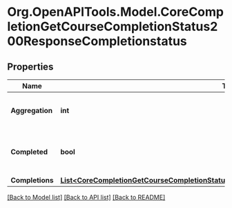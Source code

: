 # Org.OpenAPITools.Model.CoreCompletionGetCourseCompletionStatus200ResponseCompletionstatus

## Properties

Name | Type | Description | Notes
------------ | ------------- | ------------- | -------------
**Aggregation** | **int** | aggregation method 1 means all, 2 means any | [default to null]
**Completed** | **bool** | true if the course is complete, false otherwise | [default to null]
**Completions** | [**List&lt;CoreCompletionGetCourseCompletionStatus200ResponseCompletionstatusCompletionsInner&gt;**](CoreCompletionGetCourseCompletionStatus200ResponseCompletionstatusCompletionsInner.md) |  | 

[[Back to Model list]](../README.md#documentation-for-models) [[Back to API list]](../README.md#documentation-for-api-endpoints) [[Back to README]](../README.md)


